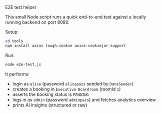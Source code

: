 E2E test helper

This small Node script runs a quick end-to-end test against a locally running backend on port 8080.

Setup:

```powershell
cd tools
npm install axios tough-cookie axios-cookiejar-support
```

Run:

```powershell
node e2e-test.js
```

It performs:
- login as `alice` (password `alicepass` seeded by `DataSeeder`)
- creates a booking in `Executive Boardroom` (roomId `1`)
- asserts the booking status is `PENDING`
- logs in as `admin` (password `adminpass`) and fetches analytics overview
- prints AI insights (structured or raw)
